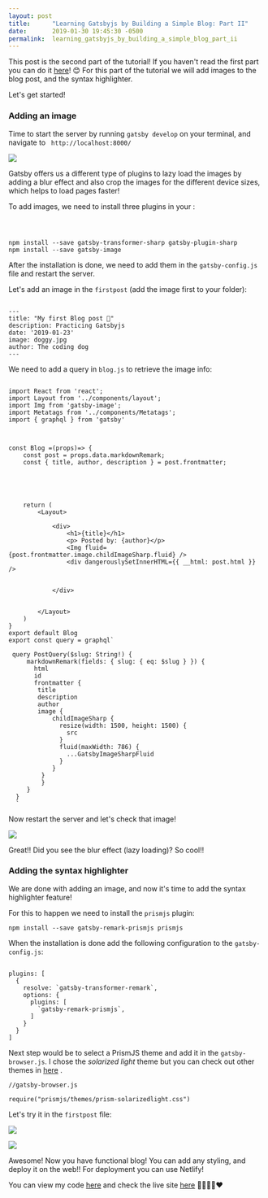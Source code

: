 ```yaml
---
layout: post
title:      "Learning Gatsbyjs by Building a Simple Blog: Part II"
date:       2019-01-30 19:45:30 -0500
permalink:  learning_gatsbyjs_by_building_a_simple_blog_part_ii
---
```



This post is the second part of the tutorial! If you haven't read the first part you can do it [here](http://cmlugoce.com/learning_gatsbyjs_by_building_a_simple_blog_part_i)! 😊 For this part of the tutorial we will add images to the blog post, and the syntax highlighter.

Let's get started!

### Adding an image

Time to start the server by running `gatsby develop` on your terminal, and navigate to ` http://localhost:8000/`

![](https://imgur.com/oJ1VEAK.jpg)

Gatsby offers us a different type of plugins to lazy load the images by adding a blur effect and also crop the images for the different device sizes, which helps to load pages faster!

To add images, we need to install three plugins in your :

```



npm install --save gatsby-transformer-sharp gatsby-plugin-sharp
npm install --save gatsby-image

```

After the installation is done, we need to add them in the `gatsby-config.js` file and restart the server.


Let's add an image in the `firstpost` (add the image first to your folder):

```

---
title: "My first Blog post 🐶"
description: Practicing Gatsbyjs
date: '2019-01-23'
image: doggy.jpg
author: The coding dog
---

```

We need to add a query in `blog.js` to retrieve the image info:

```

import React from 'react';
import Layout from '../components/layout';
import Img from 'gatsby-image';
import Metatags from '../components/Metatags';
import { graphql } from 'gatsby'



const Blog =(props)=> {
    const post = props.data.markdownRemark;
    const { title, author, description } = post.frontmatter;
    
    
  
    
     
    return (
        <Layout>
            
            <div>
                <h1>{title}</h1>
                <p> Posted by: {author}</p>
                <Img fluid={post.frontmatter.image.childImageSharp.fluid} />
                <div dangerouslySetInnerHTML={{ __html: post.html }} />
               
  
            </div>

            
        </Layout>
    )
}
export default Blog
export const query = graphql`

 query PostQuery($slug: String!) {
     markdownRemark(fields: { slug: { eq: $slug } }) {
       html
       id
       frontmatter {
        title
        description
        author
        image {
            childImageSharp {
              resize(width: 1500, height: 1500) {
                src
              }
              fluid(maxWidth: 786) {
                ...GatsbyImageSharpFluid
              }
            }
         }
         }
     }
  }
  `
```
	
	


Now restart the server and let's check that image!

![](https://imgur.com/XW6Tslm.gif)

Great!! Did you see the blur effect (lazy loading)? So cool!!


### Adding the syntax highlighter

We are done with adding an image, and now it's time to add the syntax highlighter feature!

For this to happen we need to install the `prismjs` plugin:

`npm install --save gatsby-remark-prismjs prismjs`

When the installation is done add the following configuration to the `gatsby-config.js`:

```

plugins: [
  {
    resolve: `gatsby-transformer-remark`,
    options: {
      plugins: [
        `gatsby-remark-prismjs`,
      ]
    }
  }
]

```

Next step would be to select a PrismJS theme and add it in the `gatsby-browser.js`. I chose the *solarized light* theme but you can check out other themes in [here](https://prismjs.com/) . 

```
//gatsby-browser.js

require("prismjs/themes/prism-solarizedlight.css")
```


Let's try it in the `firstpost` file:

![](https://imgur.com/y8TJCsq.jpg)

![](https://imgur.com/j2yyEMq.gif)

Awesome! Now you have functional blog! You can add any styling, and deploy it on the web!! For deployment you can use Netlify!

You can view my code [here](https://github.com/cmlugoce/gatsbyjs-practice) and check the live site [here](https://codeanddogs.surge.sh)
🎊🎊🎊🎊❤
